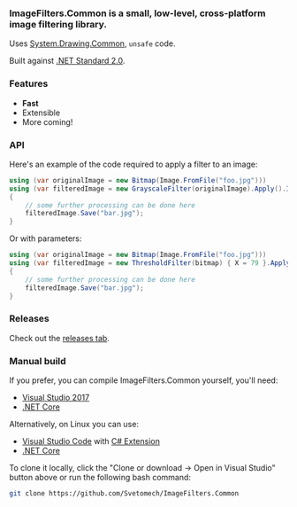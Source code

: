 ### ImageFilters.Common is a small, low-level, cross-platform image filtering library.

Uses [System.Drawing.Common](https://www.nuget.org/packages/System.Drawing.Common), `unsafe` code.

Built against [.NET Standard 2.0](https://docs.microsoft.com/dotnet/standard/net-standard).

### Features

* **Fast**
* Extensible
* More coming!

### API 

Here's an example of the code required to apply a filter to an image:

```csharp
using (var originalImage = new Bitmap(Image.FromFile("foo.jpg")))
using (var filteredImage = new GrayscaleFilter(originalImage).Apply().Image)
{
    // some further processing can be done here
    filteredImage.Save("bar.jpg");
}
```

Or with parameters:

```csharp
using (var originalImage = new Bitmap(Image.FromFile("foo.jpg")))
using (var filteredImage = new ThresholdFilter(bitmap) { X = 79 }.Apply().Image;)
{
    // some further processing can be done here
    filteredImage.Save("bar.jpg");
}
```

### Releases

Check out the [releases tab](https://github.com/Svetomech/ImageFilters.Common/releases).

### Manual build

If you prefer, you can compile ImageFilters.Common yourself, you'll need:

- [Visual Studio 2017](https://www.visualstudio.com/news/releasenotes/vs2017-relnotes)
- [.NET Core](https://www.microsoft.com/net/learn/get-started/windows)

Alternatively, on Linux you can use:

- [Visual Studio Code](https://code.visualstudio.com) with [C# Extension](https://marketplace.visualstudio.com/items?itemName=ms-vscode.csharp)
- [.NET Core](https://www.microsoft.com/net/learn/get-started/linuxubuntu)

To clone it locally, click the "Clone or download -> Open in Visual Studio" button above or run the following bash command:

```bash
git clone https://github.com/Svetomech/ImageFilters.Common
```
